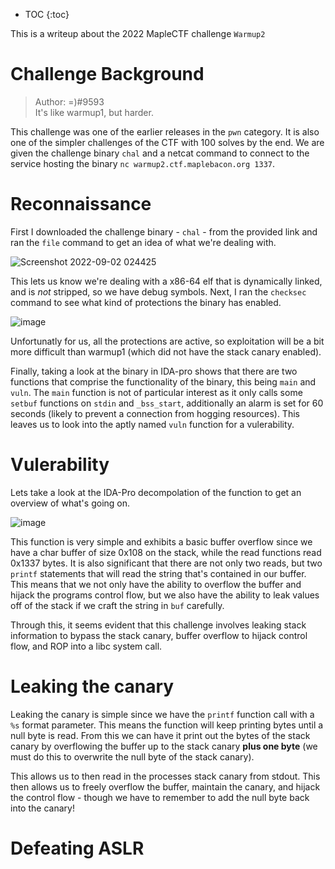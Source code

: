 * TOC
{:toc}

This is a writeup about the 2022 MapleCTF challenge `Warmup2`

# Challenge Background

> Author: =)#9593  
> It's like warmup1, but harder.

This challenge was one of the earlier releases in the `pwn` category. It is also one of the simpler challenges of the CTF with 100 solves by the end. We are given the challenge binary `chal` and a netcat command to connect to the service hosting the binary `nc warmup2.ctf.maplebacon.org 1337`.

# Reconnaissance

First I downloaded the challenge binary - `chal` - from the provided link and ran the `file` command to get an idea of what we're dealing with.

![Screenshot 2022-09-02 024425](https://user-images.githubusercontent.com/71113694/188112684-3f1f29e2-9443-4bd5-bf78-aa332c4660fd.png)

This lets us know we're dealing with a x86-64 elf that is dynamically linked, and is *not* stripped, so we have debug symbols. Next, I ran the `checksec` command to see what kind of protections the binary has enabled.

![image](https://user-images.githubusercontent.com/71113694/188113553-0b3a5ddf-15a8-4195-af07-c4bc750eeff4.png)

Unfortunatly for us, all the protections are active, so exploitation will be a bit more difficult than warmup1 (which did not have the stack canary enabled).

Finally, taking a look at the binary in IDA-pro shows that there are two functions that comprise the functionality of the binary, this being `main` and `vuln`. The `main` function is not of particular interest as it only calls some `setbuf` functions on `stdin` and `_bss_start`, additionally an alarm is set for 60 seconds (likely to prevent a connection from hogging resources). This leaves us to look into the aptly named `vuln` function for a vulerability.

# Vulerability

Lets take a look at the IDA-Pro decompolation of the function to get an overview of what's going on.

![image](https://user-images.githubusercontent.com/71113694/188115423-4106a326-7684-4230-a1a1-1cbb7dc6ef62.png)

This function is very simple and exhibits a basic buffer overflow since we have a char buffer of size 0x108 on the stack, while the read functions read 0x1337 bytes. It is also significant that there are not only two reads, but two `printf` statements that will read the string that's contained in our buffer. This means that we not only have the ability to overflow the buffer and hijack the programs control flow, but we also have the ability to leak values off of the stack if we craft the string in `buf` carefully.

Through this, it seems evident that this challenge involves leaking stack information to bypass the stack canary, buffer overflow to hijack control flow, and ROP into a libc system call.

# Leaking the canary

Leaking the canary is simple since we have the `printf` function call with a `%s` format parameter. This means the function will keep printing bytes until a null byte is read. From this we can have it print out the bytes of the stack canary by overflowing the buffer up to the stack canary **plus one byte** (we must do this to overwrite the null byte of the stack canary). 

This allows us to then read in the processes stack canary from stdout. This then allows us to freely overflow the buffer, maintain the canary, and hijack the control flow - though we have to remember to add the null byte back into the canary!

# Defeating ASLR

